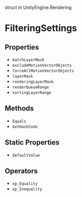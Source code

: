 struct in UnityEngine.Rendering
# FilteringSettings

## Properties
- `batchLayerMask`
- `excludeMotionVectorObjects`
- `forceAllMotionVectorObjects`
- `layerMask`
- `renderingLayerMask`
- `renderQueueRange`
- `sortingLayerRange`
## Methods
- `Equals`
- `GetHashCode`
## Static Properties
- `defaultValue`
## Operators
- `op_Equality`
- `op_Inequality`
